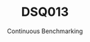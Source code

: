 ---
layout: default
title: DSQ013
subtitle: Continuous Benchmarking
selected: TPC-DS
expanded: Benchmarking
benchmark: /individual_results/DSQ013.html
---